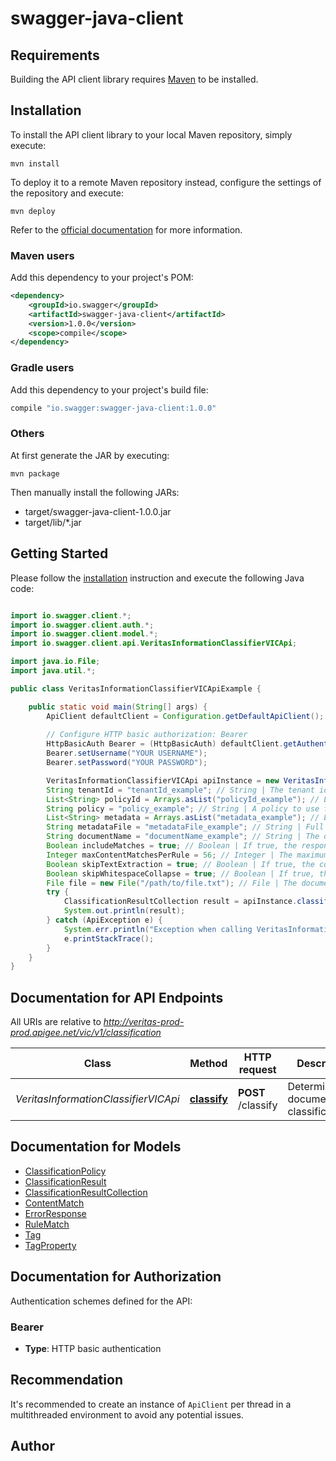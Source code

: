 # swagger-java-client

## Requirements

Building the API client library requires [Maven](https://maven.apache.org/) to be installed.

## Installation

To install the API client library to your local Maven repository, simply execute:

```shell
mvn install
```

To deploy it to a remote Maven repository instead, configure the settings of the repository and execute:

```shell
mvn deploy
```

Refer to the [official documentation](https://maven.apache.org/plugins/maven-deploy-plugin/usage.html) for more information.

### Maven users

Add this dependency to your project's POM:

```xml
<dependency>
    <groupId>io.swagger</groupId>
    <artifactId>swagger-java-client</artifactId>
    <version>1.0.0</version>
    <scope>compile</scope>
</dependency>
```

### Gradle users

Add this dependency to your project's build file:

```groovy
compile "io.swagger:swagger-java-client:1.0.0"
```

### Others

At first generate the JAR by executing:

    mvn package

Then manually install the following JARs:

* target/swagger-java-client-1.0.0.jar
* target/lib/*.jar

## Getting Started

Please follow the [installation](#installation) instruction and execute the following Java code:

```java

import io.swagger.client.*;
import io.swagger.client.auth.*;
import io.swagger.client.model.*;
import io.swagger.client.api.VeritasInformationClassifierVICApi;

import java.io.File;
import java.util.*;

public class VeritasInformationClassifierVICApiExample {

    public static void main(String[] args) {
        ApiClient defaultClient = Configuration.getDefaultApiClient();
        
        // Configure HTTP basic authorization: Bearer
        HttpBasicAuth Bearer = (HttpBasicAuth) defaultClient.getAuthentication("Bearer");
        Bearer.setUsername("YOUR USERNAME");
        Bearer.setPassword("YOUR PASSWORD");

        VeritasInformationClassifierVICApi apiInstance = new VeritasInformationClassifierVICApi();
        String tenantId = "tenantId_example"; // String | The tenant identifier
        List<String> policyId = Arrays.asList("policyId_example"); // List<String> | One or more policies to use for the classification.  If not specified (and the 'policy' parameter is not specified), the tenant's default policies are used.
        String policy = "policy_example"; // String | A policy to use for the classification (json).  Normally the policies are specified by policyId, which is a reference to a stored policy.  However this option allows a policy to be supplied by value, which is useful (for example) for testing policies before storing them.
        List<String> metadata = Arrays.asList("metadata_example"); // List<String> | One or more items of document metadata to use for classification (along with any content provided).   Each item of metadata is specified as a field/value pair separated by a colon, for example auth:Sue Bloggs.   Note that tools such as Swagger may send each field/value pair as a separate form part, but this is not necessary. It is more efficient to send each pair LF-delimited in a single form part.
        String metadataFile = "metadataFile_example"; // String | Full path to text file containing metadata to use for classification.  Each piece of metadata is specified as a field/value pair separated by a colon, for example auth:Sue Bloggs.  Multiple items of metadata are separated by a line feed (or CRLF). Multi-valued metadata must be specified as separate field/value pairs, for example recp:Sue\\nrecp:Bob.  The text MUST be UTF-8 or UTF-16LE.  The file SHOULD have a byte order mark indicating the encoding.  If the encoding cannot be determined, UTF-8 is assumed.
        String documentName = "documentName_example"; // String | The document name and extension or full path. If known should include at least name and/or . prefixed extension.   If not supplying the document content in the request body then the document's full and accessible path is required.
        Boolean includeMatches = true; // Boolean | If true, the response contains details about the document matches used to determine the classification.  This may have a significant impact on classification performance.
        Integer maxContentMatchesPerRule = 56; // Integer | The maximum number of content matches to include in the match details.   Only relevant if includeMatches is true.   This setting does not affect classification - it only affects the verbosity of the match information returned with the results.
        Boolean skipTextExtraction = true; // Boolean | If true, the content to classify is assumed to be text and no text extraction is performed.   **This optimization should only be used when the client is sure that the content is text.**   The text MUST be UTF-8 or UTF-16LE. If the content is specified by reference to a file, the file SHOULD have a byte order mark indicating the encoding.  If the encoding cannot be determined, UTF-8 is assumed.
        Boolean skipWhitespaceCollapse = true; // Boolean | If true, the content to classify does not have its whitespace collapsed before classification.   **This optimization should only be used when the client is sure that whitespace has already been collapsed.**   Whitespace collapsing means that all sequences or two or more whitespace characters are replaced by a single space character.   This flag is only valid is skipTextExtraction is true.
        File file = new File("/path/to/file.txt"); // File | The document's binary or text content. Optional when documentName is the document's full and accessible path.   If multiple files are specified, the first is considered the primary document and the remaining files as attachments.
        try {
            ClassificationResultCollection result = apiInstance.classify(tenantId, policyId, policy, metadata, metadataFile, documentName, includeMatches, maxContentMatchesPerRule, skipTextExtraction, skipWhitespaceCollapse, file);
            System.out.println(result);
        } catch (ApiException e) {
            System.err.println("Exception when calling VeritasInformationClassifierVICApi#classify");
            e.printStackTrace();
        }
    }
}

```

## Documentation for API Endpoints

All URIs are relative to *http://veritas-prod-prod.apigee.net/vic/v1/classification*

Class | Method | HTTP request | Description
------------ | ------------- | ------------- | -------------
*VeritasInformationClassifierVICApi* | [**classify**](docs/VeritasInformationClassifierVICApi.md#classify) | **POST** /classify | Determine a document&#39;s classification(s)


## Documentation for Models

 - [ClassificationPolicy](docs/ClassificationPolicy.md)
 - [ClassificationResult](docs/ClassificationResult.md)
 - [ClassificationResultCollection](docs/ClassificationResultCollection.md)
 - [ContentMatch](docs/ContentMatch.md)
 - [ErrorResponse](docs/ErrorResponse.md)
 - [RuleMatch](docs/RuleMatch.md)
 - [Tag](docs/Tag.md)
 - [TagProperty](docs/TagProperty.md)


## Documentation for Authorization

Authentication schemes defined for the API:
### Bearer

- **Type**: HTTP basic authentication


## Recommendation

It's recommended to create an instance of `ApiClient` per thread in a multithreaded environment to avoid any potential issues.

## Author



